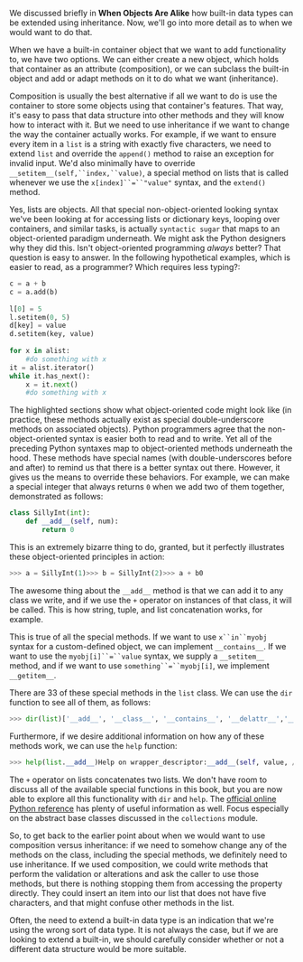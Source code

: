 We discussed briefly in **When Objects Are Alike** how built-in data types can be extended using inheritance. Now, we'll go into more detail as to when we would want to do that.

When  we have a built-in container object that we want to add functionality  to, we have two options. We can either create a new object, which holds  that container as an attribute (composition), or we can subclass the  built-in object and add or adapt methods on it to do what we want  (inheritance).

Composition is usually the best alternative if all  we want to do is use the container to store some objects using that  container's features. That way, it's easy to pass that data structure  into other methods and they will know how to interact with it. But we  need to use inheritance if we want to change the way the container  actually works. For example, if we want to ensure every item in a `list` is a string with exactly five characters, we need to extend `list` and override the `append()` method to raise an exception for invalid input. We'd also minimally have to override `__setitem__(self,``index,``value)`, a special method on lists that is called whenever we use the `x[index]``=``"value"` syntax, and the `extend()` method.

Yes,  lists are objects. All that special non-object-oriented looking syntax  we've been looking at for accessing lists or dictionary keys, looping  over containers, and similar tasks, is actually `syntactic sugar` that  maps to an object-oriented paradigm underneath. We might ask the Python  designers why they did this. Isn't object-oriented programming *always*  better? That question is easy to answer. In the following hypothetical  examples, which is easier to read, as a programmer? Which requires less typing?:

```python
c = a + b 
c = a.add(b) 
 
l[0] = 5 
l.setitem(0, 5) 
d[key] = value 
d.setitem(key, value) 
 
for x in alist: 
    #do something with x 
it = alist.iterator() 
while it.has_next(): 
    x = it.next() 
    #do something with x
```

The  highlighted sections show what object-oriented code might look like (in  practice, these methods actually exist as special double-underscore  methods on associated objects). Python programmers agree that the  non-object-oriented syntax is easier both to read and to write. Yet all  of the preceding Python syntaxes map to object-oriented methods  underneath the hood. These methods have special names (with  double-underscores before and after) to remind us that there is a better  syntax out there. However, it gives us the means to override these  behaviors. For example, we can make a special integer that always returns `0` when we add two of them together, demonstrated as follows:

```python
class SillyInt(int): 
    def __add__(self, num): 
        return 0 
```

This is an extremely bizarre thing to do, granted, but it perfectly illustrates these object-oriented principles in action:

```python
>>> a = SillyInt(1)>>> b = SillyInt(2)>>> a + b0
```

The awesome thing about the `__add__` method is that we can add it to any class we write, and if we use the `+` operator on instances of that class, it will be called. This is how string, tuple, and list concatenation works, for example.

This is true of all the special methods. If we want to use `x``in``myobj` syntax for a custom-defined object, we can implement `__contains__`. If we want to use the `myobj[i]``=``value` syntax, we supply a `__setitem__` method, and if we want to use `something``=``myobj[i]`, we implement `__getitem__`.

There are 33 of these special methods in the `list` class. We can use the `dir` function to see all of them, as follows:

```python
>>> dir(list)['__add__', '__class__', '__contains__', '__delattr__','__delitem__', '__doc__', '__eq__', '__format__', '__ge__', '__getattribute__', '__getitem__', '__gt__', '__hash__', '__iadd__', '__imul__', '__init__', '__iter__', '__le__', '__len__', '__lt__', '__mul__', '__ne__', '__new__', '__reduce__', '__reduce_ex__', '__repr__', '__reversed__', '__rmul__', '__setattr__', '__setitem__', '__sizeof__', '__str__', '__subclasshook__', 'append', 'count', 'extend', 'index', 'insert', 'pop', 'remove', 'reverse', 'sort'
```

Furthermore, if we desire additional information on how any of these methods work, we can use the `help` function:

```python
>>> help(list.__add__)Help on wrapper_descriptor:__add__(self, value, /)    Return self+value.
```

The `+`  operator on lists concatenates two lists. We don't have room to discuss  all of the available special functions in this book, but you are now  able to explore all this functionality with `dir` and `help`. The [official online Python reference](<https://docs.python.org/3/>) has plenty of useful information as well. Focus especially on the abstract base classes discussed in the `collections` module.

So,  to get back to the earlier point about when we would want to use  composition versus inheritance: if we need to somehow change any of the  methods on the class, including the special methods, we definitely need  to use inheritance. If we used composition, we could write methods  that perform the validation or alterations and ask the caller to use  those methods, but there is nothing stopping them from accessing the  property directly. They could insert an item into our list that does not  have five characters, and that might confuse other methods in the list.

Often,  the need to extend a built-in data type is an indication that we're  using the wrong sort of data type. It is not always the case, but if we  are looking to extend a built-in, we should carefully consider whether  or not a different data structure would be more suitable.
